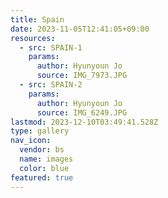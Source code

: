```yaml
---
title: Spain
date: 2023-11-05T12:41:05+09:00
resources:
  - src: SPAIN-1
    params:
      author: Hyunyoun Jo
      source: IMG_7973.JPG
  - src: SPAIN-2
    params:
      author: Hyunyoun Jo
      source: IMG_6249.JPG
lastmod: 2023-12-10T03:49:41.528Z
type: gallery
nav_icon:
  vendor: bs
  name: images
  color: blue
featured: true
---
```

